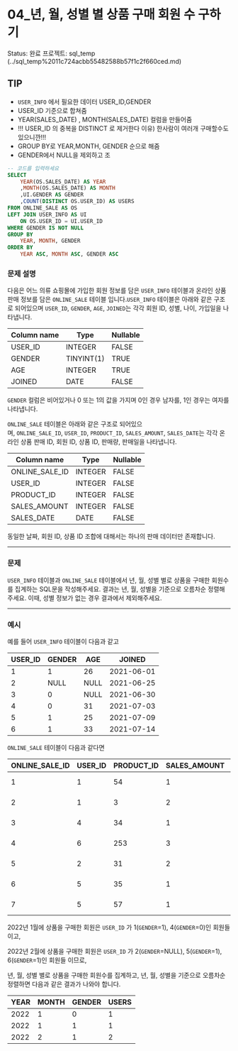 # 04_년, 월, 성별 별 상품 구매 회원 수 구하기

Status: 완료
프로젝트: sql_temp (../sql_temp%2011c724acbb55482588b57f1c2f660ced.md)

## TIP

- `USER_INFO` 에서 필요한 데이터 USER_ID,GENDER
- USER_ID 기준으로 합쳐줌
- YEAR(SALES_DATE) , MONTH(SALES_DATE) 컬럼을 만들어줌
- !!! USER_ID 의 중복을 DISTINCT 로 제거한다 이유) 한사람이 여러개 구매할수도 있으니깐!!!
- GROUP BY로 YEAR,MONTH, GENDER 순으로 해줌
- GENDER에서 NULL을 제외하고 조

```sql
-- 코드를 입력하세요
SELECT 
    YEAR(OS.SALES_DATE) AS YEAR
    ,MONTH(OS.SALES_DATE) AS MONTH
    ,UI.GENDER AS GENDER
    ,COUNT(DISTINCT OS.USER_ID) AS USERS
FROM ONLINE_SALE AS OS
LEFT JOIN USER_INFO AS UI
    ON OS.USER_ID = UI.USER_ID
WHERE GENDER IS NOT NULL
GROUP BY 
    YEAR, MONTH, GENDER
ORDER BY 
    YEAR ASC, MONTH ASC, GENDER ASC
```

### **문제 설명**

다음은 어느 의류 쇼핑몰에 가입한 회원 정보를 담은 `USER_INFO` 테이블과 온라인 상품 판매 정보를 담은 `ONLINE_SALE` 테이블 입니다.`USER_INFO` 테이블은 아래와 같은 구조로 되어있으며 `USER_ID`, `GENDER`, `AGE`, `JOINED`는 각각 회원 ID, 성별, 나이, 가입일을 나타냅니다.

| Column name | Type | Nullable |
| --- | --- | --- |
| USER_ID | INTEGER | FALSE |
| GENDER | TINYINT(1) | TRUE |
| AGE | INTEGER | TRUE |
| JOINED | DATE | FALSE |

`GENDER` 컬럼은 비어있거나 0 또는 1의 값을 가지며 0인 경우 남자를, 1인 경우는 여자를 나타냅니다.

`ONLINE_SALE` 테이블은 아래와 같은 구조로 되어있으며, `ONLINE_SALE_ID`, `USER_ID`, `PRODUCT_ID`, `SALES_AMOUNT`, `SALES_DATE`는 각각 온라인 상품 판매 ID, 회원 ID, 상품 ID, 판매량, 판매일을 나타냅니다.

| Column name | Type | Nullable |
| --- | --- | --- |
| ONLINE_SALE_ID | INTEGER | FALSE |
| USER_ID | INTEGER | FALSE |
| PRODUCT_ID | INTEGER | FALSE |
| SALES_AMOUNT | INTEGER | FALSE |
| SALES_DATE | DATE | FALSE |

동일한 날짜, 회원 ID, 상품 ID 조합에 대해서는 하나의 판매 데이터만 존재합니다.

---

### 문제

`USER_INFO` 테이블과 `ONLINE_SALE` 테이블에서 년, 월, 성별 별로 상품을 구매한 회원수를 집계하는 SQL문을 작성해주세요. 결과는 년, 월, 성별을 기준으로 오름차순 정렬해주세요. 이때, 성별 정보가 없는 경우 결과에서 제외해주세요.

---

### 예시

예를 들어 `USER_INFO` 테이블이 다음과 같고

| USER_ID | GENDER | AGE | JOINED |
| --- | --- | --- | --- |
| 1 | 1 | 26 | 2021-06-01 |
| 2 | NULL | NULL | 2021-06-25 |
| 3 | 0 | NULL | 2021-06-30 |
| 4 | 0 | 31 | 2021-07-03 |
| 5 | 1 | 25 | 2021-07-09 |
| 6 | 1 | 33 | 2021-07-14 |

`ONLINE_SALE` 테이블이 다음과 같다면

| ONLINE_SALE_ID | USER_ID | PRODUCT_ID | SALES_AMOUNT | SALES_DATE |
| --- | --- | --- | --- | --- |
| 1 | 1 | 54 | 1 | 2022-01-01 |
| 2 | 1 | 3 | 2 | 2022-01-25 |
| 3 | 4 | 34 | 1 | 2022-01-30 |
| 4 | 6 | 253 | 3 | 2022-02-03 |
| 5 | 2 | 31 | 2 | 2022-02-09 |
| 6 | 5 | 35 | 1 | 2022-02-14 |
| 7 | 5 | 57 | 1 | 2022-02-18 |

2022년 1월에 상품을 구매한 회원은 `USER_ID` 가 1(`GENDER`=1), 4(`GENDER`=0)인 회원들이고,

2022년 2월에 상품을 구매한 회원은 `USER_ID` 가 2(`GENDER`=NULL), 5(`GENDER`=1), 6(`GENDER`=1)인 회원들 이므로,

년, 월, 성별 별로 상품을 구매한 회원수를 집계하고, 년, 월, 성별을 기준으로 오름차순 정렬하면 다음과 같은 결과가 나와야 합니다.

| YEAR | MONTH | GENDER | USERS |
| --- | --- | --- | --- |
| 2022 | 1 | 0 | 1 |
| 2022 | 1 | 1 | 1 |
| 2022 | 2 | 1 | 2 |